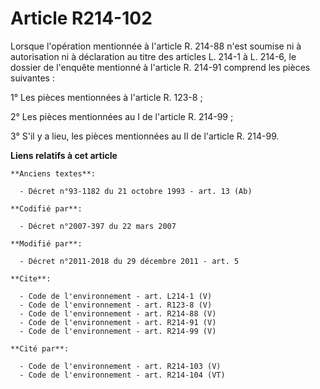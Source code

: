 # Article R214-102

Lorsque l'opération mentionnée à l'article R. 214-88 n'est soumise ni à autorisation ni à déclaration au titre des articles
L. 214-1 à L. 214-6, le dossier de l'enquête mentionné à l'article R. 214-91 comprend les pièces suivantes : 

1° Les pièces mentionnées à l'article R. 123-8 ; 

2° Les pièces mentionnées au I de l'article R. 214-99 ; 

3° S'il y a lieu, les pièces mentionnées au II de l'article R. 214-99.

**Liens relatifs à cet article**

	**Anciens textes**:

	  - Décret n°93-1182 du 21 octobre 1993 - art. 13 (Ab)

	**Codifié par**:

	  - Décret n°2007-397 du 22 mars 2007

	**Modifié par**:

	  - Décret n°2011-2018 du 29 décembre 2011 - art. 5

	**Cite**:

	  - Code de l'environnement - art. L214-1 (V)
	  - Code de l'environnement - art. R123-8 (V)
	  - Code de l'environnement - art. R214-88 (V)
	  - Code de l'environnement - art. R214-91 (V)
	  - Code de l'environnement - art. R214-99 (V)

	**Cité par**:

	  - Code de l'environnement - art. R214-103 (V)
	  - Code de l'environnement - art. R214-104 (VT)
